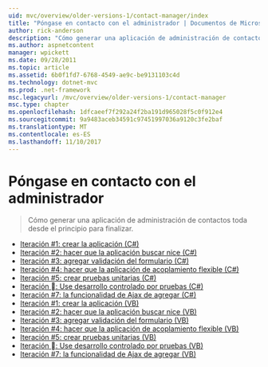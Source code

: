 ```yaml
---
uid: mvc/overview/older-versions-1/contact-manager/index
title: "Póngase en contacto con el administrador | Documentos de Microsoft"
author: rick-anderson
description: "Cómo generar una aplicación de administración de contactos toda desde el principio para finalizar."
ms.author: aspnetcontent
manager: wpickett
ms.date: 09/28/2011
ms.topic: article
ms.assetid: 6b0f1fd7-6768-4549-ae9c-be9131103c4d
ms.technology: dotnet-mvc
ms.prod: .net-framework
msc.legacyurl: /mvc/overview/older-versions-1/contact-manager
msc.type: chapter
ms.openlocfilehash: 1dfcaeef7f292a24f2ba191d965028f5c0f912e4
ms.sourcegitcommit: 9a9483aceb34591c97451997036a9120c3fe2baf
ms.translationtype: MT
ms.contentlocale: es-ES
ms.lasthandoff: 11/10/2017
---
```

<a name="contact-manager"></a>Póngase en contacto con el administrador
====================
> Cómo generar una aplicación de administración de contactos toda desde el principio para finalizar.


- [Iteración #1: crear la aplicación (C#)](iteration-1-create-the-application-cs.md)
- [Iteración #2: hacer que la aplicación buscar nice (C#)](iteration-2-make-the-application-look-nice-cs.md)
- [Iteración #3: agregar validación del formulario (C#)](iteration-3-add-form-validation-cs.md)
- [Iteración #4: hacer que la aplicación de acoplamiento flexible (C#)](iteration-4-make-the-application-loosely-coupled-cs.md)
- [Iteración #5: crear pruebas unitarias (C#)](iteration-5-create-unit-tests-cs.md)
- [Iteración &#6;: Use desarrollo controlado por pruebas (C#)](iteration-6-use-test-driven-development-cs.md)
- [Iteración #7: la funcionalidad de Ajax de agregar (C#)](iteration-7-add-ajax-functionality-cs.md)
- [Iteración #1: crear la aplicación (VB)](iteration-1-create-the-application-vb.md)
- [Iteración #2: hacer que la aplicación buscar nice (VB)](iteration-2-make-the-application-look-nice-vb.md)
- [Iteración #3: agregar validación del formulario (VB)](iteration-3-add-form-validation-vb.md)
- [Iteración #4: hacer que la aplicación de acoplamiento flexible (VB)](iteration-4-make-the-application-loosely-coupled-vb.md)
- [Iteración #5: crear pruebas unitarias (VB)](iteration-5-create-unit-tests-vb.md)
- [Iteración &#6;: Use desarrollo controlado por pruebas (VB)](iteration-6-use-test-driven-development-vb.md)
- [Iteración #7: la funcionalidad de Ajax de agregar (VB)](iteration-7-add-ajax-functionality-vb.md)
